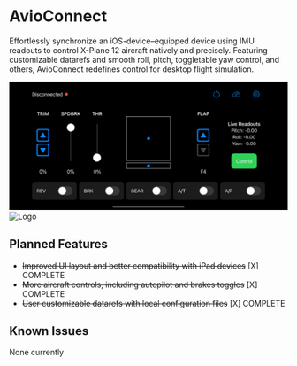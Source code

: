 # AvioConnect
Effortlessly synchronize an iOS-device–equipped device using IMU readouts to control X-Plane 12 aircraft natively and precisely. Featuring customizable datarefs and smooth roll, pitch, toggletable yaw control, and others, AvioConnect redefines control for desktop flight simulation.

![Example](avioconnect.png)
![Logo](avioconnect-logo.png)

## Planned Features
- ~~Improved UI layout and better compatibility with iPad devices~~ [X] COMPLETE
- ~~More aircraft controls, including autopilot and brakes toggles~~ [X] COMPLETE
- ~~User customizable datarefs with local configuration files~~ [X] COMPLETE

## Known Issues
None currently
